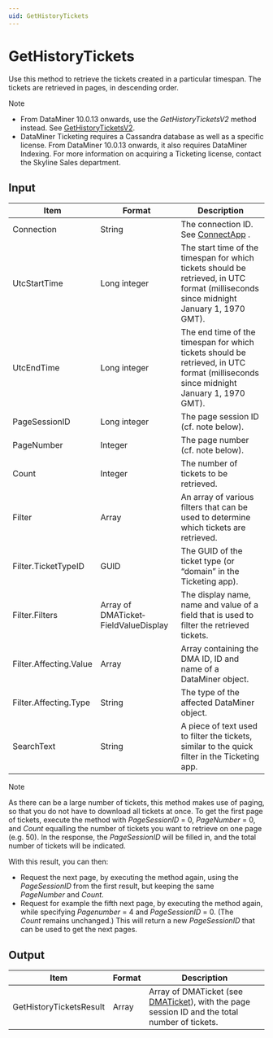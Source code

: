 ```yaml
---
uid: GetHistoryTickets
---
```


# GetHistoryTickets

Use this method to retrieve the tickets created in a particular timespan. The tickets are retrieved in pages, in descending order.

> [!NOTE]
> -  From DataMiner 10.0.13 onwards, use the *GetHistoryTicketsV2* method instead. See [GetHistoryTicketsV2](xref:GetHistoryTicketsV2).
> -  DataMiner Ticketing requires a Cassandra database as well as a specific license. From DataMiner 10.0.13 onwards, it also requires DataMiner Indexing. For more information on acquiring a Ticketing license, contact the Skyline Sales department.

## Input

| Item                   | Format                               | Description                                                                                                                            |
|------------------------|--------------------------------------|----------------------------------------------------------------------------------------------------------------------------------------|
| Connection             | String                               | The connection ID. See [ConnectApp](xref:ConnectApp) .                                                                                   |
| UtcStartTime           | Long integer                         | The start time of the timespan for which tickets should be retrieved, in UTC format (milliseconds since midnight January 1, 1970 GMT). |
| UtcEndTime             | Long integer                         | The end time of the timespan for which tickets should be retrieved, in UTC format (milliseconds since midnight January 1, 1970 GMT).   |
| PageSessionID          | Long integer                         | The page session ID (cf. note below).                                                                                                  |
| PageNumber             | Integer                              | The page number (cf. note below).                                                                                                      |
| Count                  | Integer                              | The number of tickets to be retrieved.                                                                                                 |
| Filter                 | Array                                | An array of various filters that can be used to determine which tickets are retrieved.                                                 |
| Filter.TicketTypeID    | GUID                                 | The GUID of the ticket type (or “domain” in the Ticketing app).                                                                        |
| Filter.Filters         | Array of DMATicket­FieldValueDisplay | The display name, name and value of a field that is used to filter the retrieved tickets.                                              |
| Filter.Affecting.Value | Array                                | Array containing the DMA ID, ID and name of a DataMiner object.                                                                        |
| Filter.Affecting.Type  | String                               | The type of the affected DataMiner object.                                                                                             |
| SearchText             | String                               | A piece of text used to filter the tickets, similar to the quick filter in the Ticketing app.                                          |

> [!NOTE]
> As there can be a large number of tickets, this method makes use of paging, so that you do not have to download all tickets at once. To get the first page of tickets, execute the method with *PageSessionID* = 0, *PageNumber* = 0, and *Count* equalling the number of tickets you want to retrieve on one page (e.g. 50). In the response, the *PageSessionID* will be filled in, and the total number of tickets will be indicated.
>
> With this result, you can then:
> -  Request the next page, by executing the method again, using the *PageSessionID* from the first result, but keeping the same *PageNumber* and *Count*.
> -  Request for example the fifth next page, by executing the method again, while specifying *Pagenumber* = 4 and *PageSessionID* = 0. (The *Count* remains unchanged.) This will return a new *PageSessionID* that can be used to get the next pages.

## Output

| Item                    | Format | Description                                                                                                                            |
|-------------------------|--------|----------------------------------------------------------------------------------------------------------------------------------------|
| GetHistoryTicketsResult | Array  | Array of DMATicket (see [DMATicket](xref:DMATicket)), with the page session ID and the total number of tickets. |

